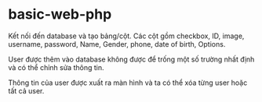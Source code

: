 # basic-web-php
Kết nối đến database và tạo bảng/cột. Các cột gồm checkbox, ID, image, username, password, Name, Gender, phone, date of birth, Options.

User được thêm vào database không được để trống một số trường nhất định và có thể chỉnh sửa thông tin.

Thông tin của user được xuất ra màn hình và ta có thể xóa từng user hoặc tất cả user.
